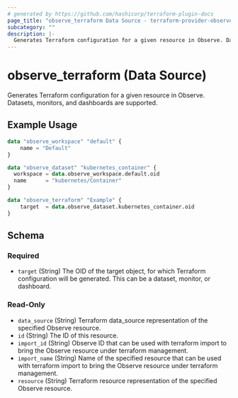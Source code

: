```yaml
---
# generated by https://github.com/hashicorp/terraform-plugin-docs
page_title: "observe_terraform Data Source - terraform-provider-observe"
subcategory: ""
description: |-
  Generates Terraform configuration for a given resource in Observe. Datasets, monitors, and dashboards are supported.
---
```


# observe_terraform (Data Source)

Generates Terraform configuration for a given resource in Observe. Datasets, monitors, and dashboards are supported.

## Example Usage

```terraform
data "observe_workspace" "default" {
    name = "Default"
}

data "observe_dataset" "kubernetes_container" {
  workspace = data.observe_workspace.default.oid
  name      = "kubernetes/Container"
}

data "observe_terraform" "Example" {
    target  = data.observe_dataset.kubernetes_container.oid
}
```

<!-- schema generated by tfplugindocs -->
## Schema

### Required

- `target` (String) The OID of the target object, for which Terraform configuration will be generated. This can be a dataset, monitor, or dashboard.

### Read-Only

- `data_source` (String) Terraform data_source representation of the specified Observe resource.
- `id` (String) The ID of this resource.
- `import_id` (String) Observe ID that can be used with terraform import to bring the Observe resource under terraform management.
- `import_name` (String) Name of the specified resource  that can be used with terraform import to bring the Observe resource under terraform management.
- `resource` (String) Terraform resource representation of the specified Observe resource.
